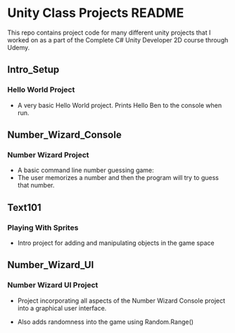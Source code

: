 # Unity Class Projects README

This repo contains project code for many different unity projects that I worked on as a
part of the Complete C# Unity Developer 2D course through Udemy. 

## Intro_Setup

### Hello World Project

* A very basic Hello World project. Prints Hello Ben to the console when run.


## Number_Wizard_Console

### Number Wizard Project

* A basic command line number guessing game:
* The user memorizes a number and then the program will try to guess that number.


## Text101

### Playing With Sprites

* Intro project for adding and manipulating objects in the game space


## Number_Wizard_UI

### Number Wizard UI Project

* Project incorporating all aspects of the Number Wizard Console project into a graphical
user interface.

* Also adds randomness into the game using Random.Range()

